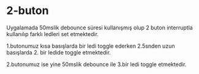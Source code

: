 # 2-buton


Uygalamada 50mslik debounce süresi kullanışmış olup 2 buton interruptla kullanılıp farklı ledleri set etmektedir.



1.butonumuz kısa basışlarda bir ledi toggle ederken 2.5snden uzun basışlarda 2. bir ledide toggle etmektedir.

2.butonumuz ise yine 50mslik debounce ile 3.bir ledi toggle etmektedir.

